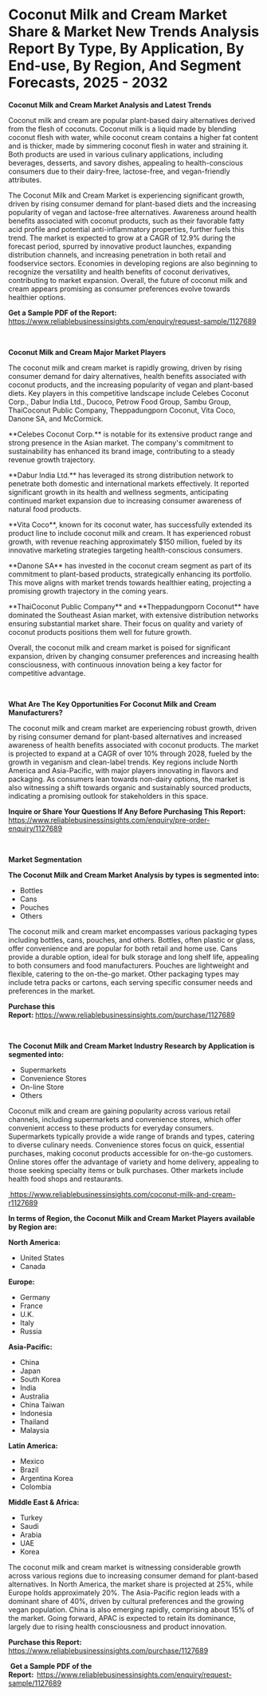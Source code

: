 <p><h1>Coconut Milk and Cream Market Share & Market New Trends Analysis Report By Type, By Application, By End-use, By Region, And Segment Forecasts, 2025 - 2032</h1></p><p><strong>Coconut Milk and Cream Market Analysis and Latest Trends</strong></p>
<p><p>Coconut milk and cream are popular plant-based dairy alternatives derived from the flesh of coconuts. Coconut milk is a liquid made by blending coconut flesh with water, while coconut cream contains a higher fat content and is thicker, made by simmering coconut flesh in water and straining it. Both products are used in various culinary applications, including beverages, desserts, and savory dishes, appealing to health-conscious consumers due to their dairy-free, lactose-free, and vegan-friendly attributes.</p><p>The Coconut Milk and Cream Market is experiencing significant growth, driven by rising consumer demand for plant-based diets and the increasing popularity of vegan and lactose-free alternatives. Awareness around health benefits associated with coconut products, such as their favorable fatty acid profile and potential anti-inflammatory properties, further fuels this trend. The market is expected to grow at a CAGR of 12.9% during the forecast period, spurred by innovative product launches, expanding distribution channels, and increasing penetration in both retail and foodservice sectors. Economies in developing regions are also beginning to recognize the versatility and health benefits of coconut derivatives, contributing to market expansion. Overall, the future of coconut milk and cream appears promising as consumer preferences evolve towards healthier options.</p></p>
<p><strong>Get a Sample PDF of the Report:&nbsp;</strong> <a href="https://www.reliablebusinessinsights.com/enquiry/request-sample/1127689?utm_campaign=3097&utm_medium=2&utm_source=Github&utm_content=ia&utm_term=17042025&utm_id=coconut-milk-and-cream">https://www.reliablebusinessinsights.com/enquiry/request-sample/1127689</a></p>
<p>&nbsp;</p>
<p><strong>Coconut Milk and Cream Major Market Players</strong></p>
<p><p>The coconut milk and cream market is rapidly growing, driven by rising consumer demand for dairy alternatives, health benefits associated with coconut products, and the increasing popularity of vegan and plant-based diets. Key players in this competitive landscape include Celebes Coconut Corp., Dabur India Ltd., Ducoco, Petrow Food Group, Sambu Group, ThaiCoconut Public Company, Theppadungporn Coconut, Vita Coco, Danone SA, and McCormick.</p><p>**Celebes Coconut Corp.** is notable for its extensive product range and strong presence in the Asian market. The company's commitment to sustainability has enhanced its brand image, contributing to a steady revenue growth trajectory.</p><p>**Dabur India Ltd.** has leveraged its strong distribution network to penetrate both domestic and international markets effectively. It reported significant growth in its health and wellness segments, anticipating continued market expansion due to increasing consumer awareness of natural food products.</p><p>**Vita Coco**, known for its coconut water, has successfully extended its product line to include coconut milk and cream. It has experienced robust growth, with revenue reaching approximately $150 million, fueled by its innovative marketing strategies targeting health-conscious consumers.</p><p>**Danone SA** has invested in the coconut cream segment as part of its commitment to plant-based products, strategically enhancing its portfolio. This move aligns with market trends towards healthier eating, projecting a promising growth trajectory in the coming years.</p><p>**ThaiCoconut Public Company** and **Theppadungporn Coconut** have dominated the Southeast Asian market, with extensive distribution networks ensuring substantial market share. Their focus on quality and variety of coconut products positions them well for future growth.</p><p>Overall, the coconut milk and cream market is poised for significant expansion, driven by changing consumer preferences and increasing health consciousness, with continuous innovation being a key factor for competitive advantage.</p></p>
<p>&nbsp;</p>
<p><strong>What Are The Key Opportunities For Coconut Milk and Cream Manufacturers?</strong></p>
<p><p>The coconut milk and cream market are experiencing robust growth, driven by rising consumer demand for plant-based alternatives and increased awareness of health benefits associated with coconut products. The market is projected to expand at a CAGR of over 10% through 2028, fueled by the growth in veganism and clean-label trends. Key regions include North America and Asia-Pacific, with major players innovating in flavors and packaging. As consumers lean towards non-dairy options, the market is also witnessing a shift towards organic and sustainably sourced products, indicating a promising outlook for stakeholders in this space.</p></p>
<p><strong>Inquire or Share Your Questions If Any Before Purchasing This Report:</strong> <a href="https://www.reliablebusinessinsights.com/enquiry/pre-order-enquiry/1127689?utm_campaign=3097&utm_medium=2&utm_source=Github&utm_content=ia&utm_term=17042025&utm_id=coconut-milk-and-cream">https://www.reliablebusinessinsights.com/enquiry/pre-order-enquiry/1127689</a></p>
<p>&nbsp;</p>
<p><strong>Market Segmentation</strong></p>
<p><strong>The Coconut Milk and Cream Market Analysis by types is segmented into:</strong></p>
<p><ul><li>Bottles</li><li>Cans</li><li>Pouches</li><li>Others</li></ul></p>
<p><p>The coconut milk and cream market encompasses various packaging types including bottles, cans, pouches, and others. Bottles, often plastic or glass, offer convenience and are popular for both retail and home use. Cans provide a durable option, ideal for bulk storage and long shelf life, appealing to both consumers and food manufacturers. Pouches are lightweight and flexible, catering to the on-the-go market. Other packaging types may include tetra packs or cartons, each serving specific consumer needs and preferences in the market.</p></p>
<p><strong>Purchase this Report:&nbsp;</strong><a href="https://www.reliablebusinessinsights.com/purchase/1127689?utm_campaign=3097&utm_medium=2&utm_source=Github&utm_content=ia&utm_term=17042025&utm_id=coconut-milk-and-cream">https://www.reliablebusinessinsights.com/purchase/1127689</a></p>
<p>&nbsp;</p>
<p><strong>The Coconut Milk and Cream Market Industry Research by Application is segmented into:</strong></p>
<p><ul><li>Supermarkets</li><li>Convenience Stores</li><li>On-line Store</li><li>Others</li></ul></p>
<p><p>Coconut milk and cream are gaining popularity across various retail channels, including supermarkets and convenience stores, which offer convenient access to these products for everyday consumers. Supermarkets typically provide a wide range of brands and types, catering to diverse culinary needs. Convenience stores focus on quick, essential purchases, making coconut products accessible for on-the-go customers. Online stores offer the advantage of variety and home delivery, appealing to those seeking specialty items or bulk purchases. Other markets include health food shops and restaurants.</p></p>
<p><a href="https://www.reliablebusinessinsights.com/coconut-milk-and-cream-r1127689?utm_campaign=3097&utm_medium=2&utm_source=Github&utm_content=ia&utm_term=17042025&utm_id=coconut-milk-and-cream">&nbsp;https://www.reliablebusinessinsights.com/coconut-milk-and-cream-r1127689</a></p>
<p><strong>In terms of Region, the Coconut Milk and Cream Market Players available by Region are:</strong></p>
<p>
    <p> <strong> North America: </strong>
        <ul>
            <li>United States</li>
            <li>Canada</li>
        </ul>
        </p> 
    <p> <strong> Europe: </strong>
        <ul>
            <li>Germany</li>
            <li>France</li>
            <li>U.K.</li>
            <li>Italy</li>
            <li>Russia</li>
        </ul>
        </p> 
    <p> <strong> Asia-Pacific: </strong>
        <ul>
            <li>China</li>
            <li>Japan</li>
            <li>South Korea</li>
            <li>India</li>
            <li>Australia</li>
            <li>China Taiwan</li>
            <li>Indonesia</li>
            <li>Thailand</li>
            <li>Malaysia</li>
        </ul>
        </p> 
    <p> <strong> Latin America: </strong>
        <ul>
            <li>Mexico</li>
            <li>Brazil</li>
            <li>Argentina Korea</li>
            <li>Colombia</li>
        </ul>
        </p> 
    <p> <strong> Middle East & Africa: </strong>
        <ul>
            <li>Turkey</li>
            <li>Saudi</li>
            <li>Arabia</li>
            <li>UAE</li>
            <li>Korea</li>
        </ul>
    </p>
    </p>
<p><p>The coconut milk and cream market is witnessing considerable growth across various regions due to increasing consumer demand for plant-based alternatives. In North America, the market share is projected at 25%, while Europe holds approximately 20%. The Asia-Pacific region leads with a dominant share of 40%, driven by cultural preferences and the growing vegan population. China is also emerging rapidly, comprising about 15% of the market. Going forward, APAC is expected to retain its dominance, largely due to rising health consciousness and product innovation.</p></p>
<p><strong>Purchase this Report: </strong><a href="https://www.reliablebusinessinsights.com/purchase/1127689?utm_campaign=3097&utm_medium=2&utm_source=Github&utm_content=ia&utm_term=17042025&utm_id=coconut-milk-and-cream">https://www.reliablebusinessinsights.com/purchase/1127689</a></p>
<p>&nbsp;<strong>Get a Sample PDF of the Report:&nbsp;&nbsp;</strong><a href="https://www.reliablebusinessinsights.com/enquiry/request-sample/1127689?utm_campaign=3097&utm_medium=2&utm_source=Github&utm_content=ia&utm_term=17042025&utm_id=coconut-milk-and-cream">https://www.reliablebusinessinsights.com/enquiry/request-sample/1127689</a></p>
<p><strong></strong></p>
<p><p></p><p></p><p></p></p>